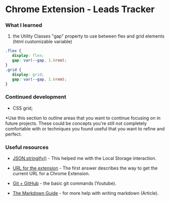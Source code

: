 # Chrome Extension - Leads Tracker

### What I learned

1) the Utility Classes "gap" property to use between flex and grid elements (html customizable variable)

```css
.flex {
   display: flex;
   gap: var(--gap, 1.6rem);
}
.grid {
   display: grid;
   gap: var(--gap, 1.6rem);
}
```

### Continued development

* CSS grid;

*Use this section to outline areas that you want to continue focusing on in future projects. These could be concepts you're still not completely comfortable with or techniques you found useful that you want to refine and perfect.

### Useful resources

- [JSON.stringify()](https://developer.mozilla.org/ru/docs/Web/JavaScript/Reference/Global_Objects/JSON/stringify) - This helped me with the Local Storage interaction.
- [URL for the extension](https://stackoverflow.com/questions/6132018/how-can-i-get-the-current-tab-url-for-chrome-extension) - The first answer describes the way to get the current URL for a Chrome Extension.

- [Git + GitHub](https://www.youtube.com/watch?v=RGOj5yH7evk) - the basic git commands (Youtube).
- [The Markdown Guide](https://www.markdownguide.org/) - for more help with writing markdown (Article).
